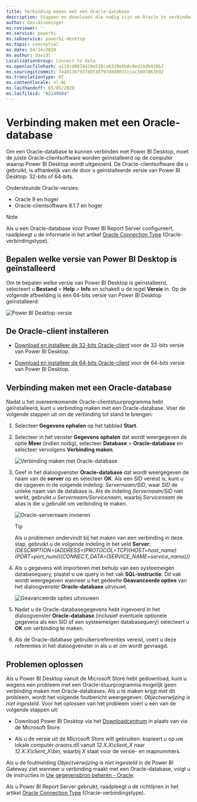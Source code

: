 ```yaml
---
title: Verbinding maken met een Oracle-database
description: Stappen en downloads die nodig zijn om Oracle te verbinden met Power BI Desktop
author: davidiseminger
ms.reviewer: ''
ms.service: powerbi
ms.subservice: powerbi-desktop
ms.topic: conceptual
ms.date: 04/24/2020
ms.author: davidi
LocalizationGroup: Connect to data
ms.openlocfilehash: a118cd0874410e538ca8329e0b8c0ed1bdb430b7
ms.sourcegitcommit: 7aa0136f93f88516f97ddd8031ccac5d07863b92
ms.translationtype: HT
ms.contentlocale: nl-NL
ms.lasthandoff: 05/05/2020
ms.locfileid: "82149604"
---
```

# <a name="connect-to-an-oracle-database"></a>Verbinding maken met een Oracle-database
Om een Oracle-database te kunnen verbinden met Power BI Desktop, moet de juiste Oracle-clientsoftware worden geïnstalleerd op de computer waarop Power BI Desktop wordt uitgevoerd. De Oracle-clientsoftware die u gebruikt, is afhankelijk van de door u geïnstalleerde versie van Power BI Desktop: 32-bits of 64-bits.

Ondersteunde Oracle-versies: 
- Oracle 9 en hoger
- Oracle-clientsoftware 8.1.7 en hoger

> [!NOTE]
> Als u een Oracle-database voor Power BI Report Server configureert, raadpleegt u de informatie in het artikel [Oracle Connection Type](https://docs.microsoft.com/sql/reporting-services/report-data/oracle-connection-type-ssrs?view=sql-server-ver15) (Oracle-verbindingstype). 


## <a name="determining-which-version-of-power-bi-desktop-is-installed"></a>Bepalen welke versie van Power BI Desktop is geïnstalleerd
Om te bepalen welke versie van Power BI Desktop is geïnstalleerd, selecteert u **Bestand** > **Help** > **Info** en schakelt u de regel **Versie** in. Op de volgende afbeelding is een 64-bits versie van Power BI Desktop geïnstalleerd:

![Power BI Desktop-versie](media/desktop-connect-oracle-database/connect-oracle-database_1.png)

## <a name="installing-the-oracle-client"></a>De Oracle-client installeren
- [Download en installeer de 32-bits Oracle-client](https://www.oracle.com/technetwork/topics/dotnet/utilsoft-086879.html) voor de 32-bits versie van Power BI Desktop.

- [Download en installeer de 64-bits Oracle-client](https://www.oracle.com/technetwork/database/windows/downloads/index-090165.html) voor de 64-bits versie van Power BI Desktop.

## <a name="connect-to-an-oracle-database"></a>Verbinding maken met een Oracle-database
Nadat u het overeenkomende Oracle-clientstuurprogramma hebt geïnstalleerd, kunt u verbinding maken met een Oracle-database. Voer de volgende stappen uit om de verbinding tot stand te brengen:

1. Selecteer **Gegevens ophalen** op het tabblad **Start**. 

2. Selecteer in het venster **Gegevens ophalen** dat wordt weergegeven de optie **Meer** (indien nodig), selecteer **Database** > **Oracle-database** en selecteer vervolgens **Verbinding maken**.
   
   ![Verbinding maken met Oracle-database](media/desktop-connect-oracle-database/connect-oracle-database_2.png)
2. Geef in het dialoogvenster **Oracle-database** dat wordt weergegeven de naam van de **server** op en selecteer **OK**. Als een SID vereist is, kunt u die opgeven in de volgende indeling: *Servernaam/SID*, waar *SID* de unieke naam van de database is. Als de indeling *Servernaam/SID* niet werkt, gebruikt u *Servernaam/Servicenaam*, waarbij *Servicenaam* de alias is die u gebruikt om verbinding te maken.


   ![Oracle-servernaam invoeren](media/desktop-connect-oracle-database/connect-oracle-database_3.png)

   > [!TIP]
   > Als u problemen ondervindt bij het maken van een verbinding in deze stap, gebruikt u de volgende indeling in het veld **Server**: *(DESCRIPTION=(ADDRESS=(PROTOCOL=TCP)(HOST=host_name)(PORT=port_num))(CONNECT_DATA=(SERVICE_NAME=service_name)))*
   
3. Als u gegevens wilt importeren met behulp van een systeemeigen databasequery, plaatst u uw query in het vak **SQL-instructie**. Dit vak wordt weergegeven wanneer u het gedeelte **Geavanceerde opties** van het dialoogvenster **Oracle-database** uitvouwt.
   
   ![Geavanceerde opties uitvouwen](media/desktop-connect-oracle-database/connect-oracle-database_4.png)
4. Nadat u de Oracle-databasegegevens hebt ingevoerd in het dialoogvenster **Oracle-database** (inclusief eventuele optionele gegevens als een SID of een systeemeigen databasequery) selecteert u **OK** om verbinding te maken.
5. Als de Oracle-database gebruikersreferenties vereist, voert u deze referenties in het dialoogvenster in als u er om wordt gevraagd.


## <a name="troubleshooting"></a>Problemen oplossen

Als u Power BI Desktop vanuit de Microsoft Store hebt gedownload, kunt u wegens een probleem met een Oracle-stuurprogramma mogelijk geen verbinding maken met Oracle-databases. Als u te maken krijgt met dit probleem, wordt het volgende foutbericht weergegeven: *Objectverwijzing is niet ingesteld*. Voor het oplossen van het probleem voert u een van de volgende stappen uit:

* Download Power BI Desktop via het [Downloadcentrum](https://www.microsoft.com/download/details.aspx?id=58494) in plaats van via de Microsoft Store.

* Als u de versie uit de Microsoft Store wilt gebruiken: kopieert u op uw lokale computer oraons.dll vanuit _12.X.X\client_X_ naar _12.X.X\client_X\bin_, waarbij _X_ staat voor de versie- en mapnummers.

Als u de foutmelding *Objectverwijzing is niet ingesteld* in de Power BI Gateway ziet wanneer u verbinding maakt met een Oracle-database, volgt u de instructies in [Uw gegevensbron beheren - Oracle](service-gateway-onprem-manage-oracle.md).

Als u Power BI Report Server gebruikt, raadpleegt u de richtlijnen in het artikel [Oracle Connection Type](https://docs.microsoft.com/sql/reporting-services/report-data/oracle-connection-type-ssrs?view=sql-server-ver15) (Oracle-verbindingstype).
